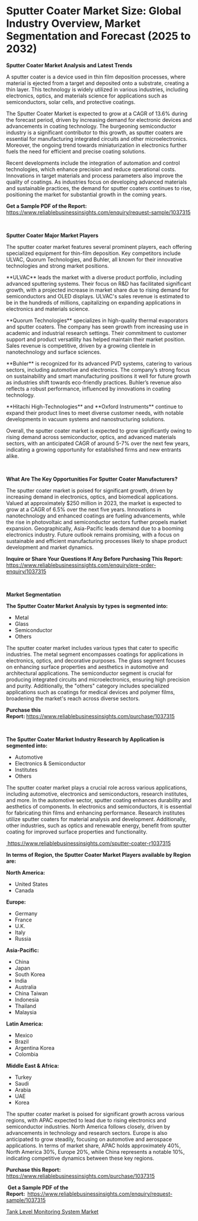 <p><h1>Sputter Coater Market Size: Global Industry Overview, Market Segmentation and Forecast (2025 to 2032)</h1></p><p><strong>Sputter Coater Market Analysis and Latest Trends</strong></p>
<p><p>A sputter coater is a device used in thin film deposition processes, where material is ejected from a target and deposited onto a substrate, creating a thin layer. This technology is widely utilized in various industries, including electronics, optics, and materials science for applications such as semiconductors, solar cells, and protective coatings.</p><p>The Sputter Coater Market is expected to grow at a CAGR of 13.6% during the forecast period, driven by increasing demand for electronic devices and advancements in coating technology. The burgeoning semiconductor industry is a significant contributor to this growth, as sputter coaters are essential for manufacturing integrated circuits and other microelectronics. Moreover, the ongoing trend towards miniaturization in electronics further fuels the need for efficient and precise coating solutions.</p><p>Recent developments include the integration of automation and control technologies, which enhance precision and reduce operational costs. Innovations in target materials and process parameters also improve the quality of coatings. As industries focus on developing advanced materials and sustainable practices, the demand for sputter coaters continues to rise, positioning the market for substantial growth in the coming years.</p></p>
<p><strong>Get a Sample PDF of the Report:&nbsp;</strong> <a href="https://www.reliablebusinessinsights.com/enquiry/request-sample/1037315?utm_campaign=2203&utm_medium=2&utm_source=Github&utm_content=ia&utm_term=18022025&utm_id=sputter-coater">https://www.reliablebusinessinsights.com/enquiry/request-sample/1037315</a></p>
<p>&nbsp;</p>
<p><strong>Sputter Coater Major Market Players</strong></p>
<p><p>The sputter coater market features several prominent players, each offering specialized equipment for thin-film deposition. Key competitors include ULVAC, Quorum Technologies, and Buhler, all known for their innovative technologies and strong market positions.</p><p>**ULVAC** leads the market with a diverse product portfolio, including advanced sputtering systems. Their focus on R&D has facilitated significant growth, with a projected increase in market share due to rising demand for semiconductors and OLED displays. ULVAC's sales revenue is estimated to be in the hundreds of millions, capitalizing on expanding applications in electronics and materials science.</p><p>**Quorum Technologies** specializes in high-quality thermal evaporators and sputter coaters. The company has seen growth from increasing use in academic and industrial research settings. Their commitment to customer support and product versatility has helped maintain their market position. Sales revenue is competitive, driven by a growing clientele in nanotechnology and surface sciences.</p><p>**Buhler** is recognized for its advanced PVD systems, catering to various sectors, including automotive and electronics. The company’s strong focus on sustainability and smart manufacturing positions it well for future growth as industries shift towards eco-friendly practices. Buhler’s revenue also reflects a robust performance, influenced by innovations in coating technology.</p><p>**Hitachi High-Technologies** and **Oxford Instruments** continue to expand their product lines to meet diverse customer needs, with notable developments in vacuum systems and nanostructuring solutions.</p><p>Overall, the sputter coater market is expected to grow significantly owing to rising demand across semiconductor, optics, and advanced materials sectors, with an anticipated CAGR of around 5-7% over the next few years, indicating a growing opportunity for established firms and new entrants alike.</p></p>
<p>&nbsp;</p>
<p><strong>What Are The Key Opportunities For Sputter Coater Manufacturers?</strong></p>
<p><p>The sputter coater market is poised for significant growth, driven by increasing demand in electronics, optics, and biomedical applications. Valued at approximately $250 million in 2023, the market is expected to grow at a CAGR of 6.5% over the next five years. Innovations in nanotechnology and enhanced coatings are fueling advancements, while the rise in photovoltaic and semiconductor sectors further propels market expansion. Geographically, Asia-Pacific leads demand due to a booming electronics industry. Future outlook remains promising, with a focus on sustainable and efficient manufacturing processes likely to shape product development and market dynamics.</p></p>
<p><strong>Inquire or Share Your Questions If Any Before Purchasing This Report:</strong> <a href="https://www.reliablebusinessinsights.com/enquiry/pre-order-enquiry/1037315?utm_campaign=2203&utm_medium=2&utm_source=Github&utm_content=ia&utm_term=18022025&utm_id=sputter-coater">https://www.reliablebusinessinsights.com/enquiry/pre-order-enquiry/1037315</a></p>
<p>&nbsp;</p>
<p><strong>Market Segmentation</strong></p>
<p><strong>The Sputter Coater Market Analysis by types is segmented into:</strong></p>
<p><ul><li>Metal</li><li>Glass</li><li>Semiconductor</li><li>Others</li></ul></p>
<p><p>The sputter coater market includes various types that cater to specific industries. The metal segment encompasses coatings for applications in electronics, optics, and decorative purposes. The glass segment focuses on enhancing surface properties and aesthetics in automotive and architectural applications. The semiconductor segment is crucial for producing integrated circuits and microelectronics, ensuring high precision and purity. Additionally, the "others" category includes specialized applications such as coatings for medical devices and polymer films, broadening the market's reach across diverse sectors.</p></p>
<p><strong>Purchase this Report:&nbsp;</strong><a href="https://www.reliablebusinessinsights.com/purchase/1037315?utm_campaign=2203&utm_medium=2&utm_source=Github&utm_content=ia&utm_term=18022025&utm_id=sputter-coater">https://www.reliablebusinessinsights.com/purchase/1037315</a></p>
<p>&nbsp;</p>
<p><strong>The Sputter Coater Market Industry Research by Application is segmented into:</strong></p>
<p><ul><li>Automotive</li><li>Electronics & Semiconductor</li><li>Institutes</li><li>Others</li></ul></p>
<p><p>The sputter coater market plays a crucial role across various applications, including automotive, electronics and semiconductors, research institutes, and more. In the automotive sector, sputter coating enhances durability and aesthetics of components. In electronics and semiconductors, it is essential for fabricating thin films and enhancing performance. Research institutes utilize sputter coaters for material analysis and development. Additionally, other industries, such as optics and renewable energy, benefit from sputter coating for improved surface properties and functionality.</p></p>
<p><a href="https://www.reliablebusinessinsights.com/sputter-coater-r1037315?utm_campaign=2203&utm_medium=2&utm_source=Github&utm_content=ia&utm_term=18022025&utm_id=sputter-coater">&nbsp;https://www.reliablebusinessinsights.com/sputter-coater-r1037315</a></p>
<p><strong>In terms of Region, the Sputter Coater Market Players available by Region are:</strong></p>
<p>
    <p> <strong> North America: </strong>
        <ul>
            <li>United States</li>
            <li>Canada</li>
        </ul>
        </p> 
    <p> <strong> Europe: </strong>
        <ul>
            <li>Germany</li>
            <li>France</li>
            <li>U.K.</li>
            <li>Italy</li>
            <li>Russia</li>
        </ul>
        </p> 
    <p> <strong> Asia-Pacific: </strong>
        <ul>
            <li>China</li>
            <li>Japan</li>
            <li>South Korea</li>
            <li>India</li>
            <li>Australia</li>
            <li>China Taiwan</li>
            <li>Indonesia</li>
            <li>Thailand</li>
            <li>Malaysia</li>
        </ul>
        </p> 
    <p> <strong> Latin America: </strong>
        <ul>
            <li>Mexico</li>
            <li>Brazil</li>
            <li>Argentina Korea</li>
            <li>Colombia</li>
        </ul>
        </p> 
    <p> <strong> Middle East & Africa: </strong>
        <ul>
            <li>Turkey</li>
            <li>Saudi</li>
            <li>Arabia</li>
            <li>UAE</li>
            <li>Korea</li>
        </ul>
    </p>
    </p>
<p><p>The sputter coater market is poised for significant growth across various regions, with APAC expected to lead due to rising electronics and semiconductor industries. North America follows closely, driven by advancements in technology and research sectors. Europe is also anticipated to grow steadily, focusing on automotive and aerospace applications. In terms of market share, APAC holds approximately 40%, North America 30%, Europe 20%, while China represents a notable 10%, indicating competitive dynamics between these key regions.</p></p>
<p><strong>Purchase this Report: </strong><a href="https://www.reliablebusinessinsights.com/purchase/1037315?utm_campaign=2203&utm_medium=2&utm_source=Github&utm_content=ia&utm_term=18022025&utm_id=sputter-coater">https://www.reliablebusinessinsights.com/purchase/1037315</a></p>
<p>&nbsp;<strong>Get a Sample PDF of the Report:&nbsp;&nbsp;</strong><a href="https://www.reliablebusinessinsights.com/enquiry/request-sample/1037315?utm_campaign=2203&utm_medium=2&utm_source=Github&utm_content=ia&utm_term=18022025&utm_id=sputter-coater">https://www.reliablebusinessinsights.com/enquiry/request-sample/1037315</a></p>
<p><strong></strong></p>
<p><p><a href="https://github.com/AshikRahman991/Market-Research-Report-List-1/blob/main/tank-level-monitoring-system-market.md?utm_campaign=2203&utm_medium=2&utm_source=Github&utm_content=ia&utm_term=18022025&utm_id=sputter-coater">Tank Level Monitoring System Market</a></p></p>